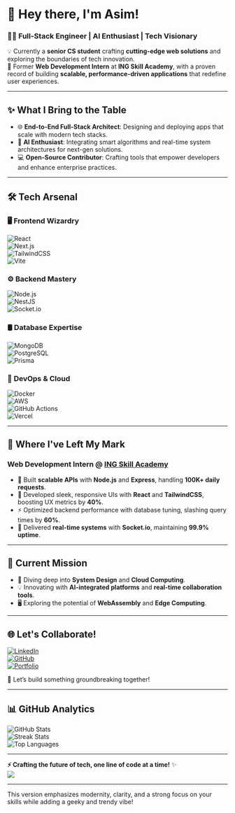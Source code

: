 # 🚀 **Hey there, I'm Asim!**  
### 👨‍💻 **Full-Stack Engineer | AI Enthusiast | Tech Visionary**  

💡 Currently a **senior CS student** crafting **cutting-edge web solutions** and exploring the boundaries of tech innovation.  
🌟 Former **Web Development Intern** at **ING Skill Academy**, with a proven record of building **scalable, performance-driven applications** that redefine user experiences.  

---

## ✨ **What I Bring to the Table**  
- 🌐 **End-to-End Full-Stack Architect**: Designing and deploying apps that scale with modern tech stacks.  
- 🤖 **AI Enthusiast**: Integrating smart algorithms and real-time system architectures for next-gen solutions.  
- 💻 **Open-Source Contributor**: Crafting tools that empower developers and enhance enterprise practices.  

---

## 🛠️ **Tech Arsenal**  

### 🖥️ **Frontend Wizardry**  
![React](https://img.shields.io/badge/React-%2361DAFB.svg?style=flat-square&logo=react&logoColor=black)  
![Next.js](https://img.shields.io/badge/Next.js-black?style=flat-square&logo=next.js&logoColor=white)  
![TailwindCSS](https://img.shields.io/badge/TailwindCSS-%2338B2AC.svg?style=flat-square&logo=tailwind-css&logoColor=white)  
![Vite](https://img.shields.io/badge/Vite-%23646CFF.svg?style=flat-square&logo=vite&logoColor=white)  

### ⚙️ **Backend Mastery**  
![Node.js](https://img.shields.io/badge/Node.js-339933?style=flat-square&logo=node.js&logoColor=white)  
![NestJS](https://img.shields.io/badge/NestJS-%23E0234E.svg?style=flat-square&logo=nestjs&logoColor=white)  
![Socket.io](https://img.shields.io/badge/Socket.IO-black?style=flat-square&logo=socket.io&logoColor=white)  

### 🛢️ **Database Expertise**  
![MongoDB](https://img.shields.io/badge/MongoDB-%234ea94b.svg?style=flat-square&logo=mongodb&logoColor=white)  
![PostgreSQL](https://img.shields.io/badge/PostgreSQL-%23316192.svg?style=flat-square&logo=postgresql&logoColor=white)  
![Prisma](https://img.shields.io/badge/Prisma-2D3748?style=flat-square&logo=prisma&logoColor=white)  

### 🐳 **DevOps & Cloud**  
![Docker](https://img.shields.io/badge/Docker-%230db7ed.svg?style=flat-square&logo=docker&logoColor=white)  
![AWS](https://img.shields.io/badge/AWS-%23FF9900.svg?style=flat-square&logo=amazon-aws&logoColor=white)  
![GitHub Actions](https://img.shields.io/badge/GitHub%20Actions-%232671E5.svg?style=flat-square&logo=github-actions&logoColor=white)  
![Vercel](https://img.shields.io/badge/Vercel-black?style=flat-square&logo=vercel&logoColor=white)  

---

## 💼 **Where I've Left My Mark**  

### **Web Development Intern @ [ING Skill Academy](#)**  
- 🚀 Built **scalable APIs** with **Node.js** and **Express**, handling **100K+ daily requests**.  
- 🎨 Developed sleek, responsive UIs with **React** and **TailwindCSS**, boosting UX metrics by **40%**.  
- ⚡ Optimized backend performance with database tuning, slashing query times by **60%**.  
- 🔗 Delivered **real-time systems** with **Socket.io**, maintaining **99.9% uptime**.  

---

## 🎯 **Current Mission**  
- 🔧 Diving deep into **System Design** and **Cloud Computing**.  
- 💡 Innovating with **AI-integrated platforms** and **real-time collaboration tools**.  
- 🖥️ Exploring the potential of **WebAssembly** and **Edge Computing**.  

---

## 🌐 **Let's Collaborate!**  
[![LinkedIn](https://img.shields.io/badge/LinkedIn-%230077B5.svg?style=flat-square&logo=linkedin&logoColor=white)](https://linkedin.com/in/AsimKhadka)  
[![GitHub](https://img.shields.io/badge/GitHub-%23121011.svg?style=flat-square&logo=github&logoColor=white)](https://github.com/Asim1O1)  
[![Portfolio](https://img.shields.io/badge/Portfolio-black?style=flat-square&logo=firefox&logoColor=%23FF7139)](https://asimkhadka.dev)  

💬 Let’s build something groundbreaking together!  

---

## 📊 **GitHub Analytics**  
![GitHub Stats](https://github-readme-stats.vercel.app/api?username=Asim1O1&theme=tokyonight&hide_border=true&include_all_commits=true&count_private=true)  
![Streak Stats](https://github-readme-streak-stats.herokuapp.com/?user=Asim1O1&theme=tokyonight&hide_border=true)  
![Top Languages](https://github-readme-stats.vercel.app/api/top-langs/?username=Asim1O1&theme=tokyonight&hide_border=true&layout=compact)  

---

**⚡ Crafting the future of tech, one line of code at a time!** ✨  
![](https://komarev.com/ghpvc/?username=Asim1O1&color=blueviolet&style=flat-square)  

---

This version emphasizes modernity, clarity, and a strong focus on your skills while adding a geeky and trendy vibe!
